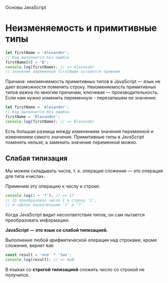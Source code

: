 Основы JavaScript

# Неизменяемость и примитивные типы

```javascript
let firstName = 'Alexander';
// Код выполнится без ошибок
firstName[0] = 'B';
console.log(firstName); // => Alexander
// значение переменной firstName останется прежним
```

Причина: неизменяемость примитивных типов в JavaScript — язык не дает возможности поменять строку. Неизменяемость примитивных типов важна по многим причинам, ключевая — производительность. Если нам нужно изменить переменную - перезапишем ее значение:

```javascript
let firstName = 'Alexander';
// Код выполнится без ошибок
firstName = 'Blexander';
console.log(firstName); // => Blexander
```

Есть большая разница между изменением значения переменной и изменением самого значения. Примитивные типы в JavaScript поменять нельзя, а заменить значение переменной можно.

## Слабая типизация

Мы можем складывать числа, т. к. операция сложения — это операция для типа «числа».

Применим эту операцию к числу и строке:

```javascript
console.log(1 + '7'); // => 17
// JS преобразовал число 1 в строку '1',
// и сделал конкатенацию '1' и '7'.
```

Когда JavaScript видит несоответствие типов, он сам пытается преобразовать информацию.

**JavaScript — это язык со слабой типизацией.**

Выполнение любой арифметической операции над строками, кроме сложения, вернет `NaN`:

```javascript
const result = 'one' * 'two';
console.log(result); // => NaN
```

В языках со **строгой типизацией** сложить число со строкой не получится.
